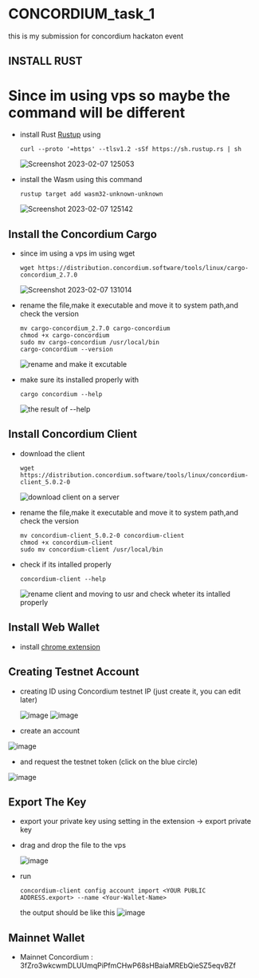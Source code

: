 # CONCORDIUM_task_1
this is my submission for concordium hackaton event

## INSTALL RUST
# Since im using vps so maybe the command will be different

- install Rust [Rustup](https://rustup.rs/) using 
    ````
    curl --proto '=https' --tlsv1.2 -sSf https://sh.rustup.rs | sh
    ````
    ![Screenshot 2023-02-07 125053](https://user-images.githubusercontent.com/41656124/217164834-21614858-a676-479d-a514-afbd5f4073d1.png)

- install the Wasm using this command 
    ````
    rustup target add wasm32-unknown-unknown
    ````
    ![Screenshot 2023-02-07 125142](https://user-images.githubusercontent.com/41656124/217165139-2e321d19-4d58-4886-9816-a10b01f83081.png)

## Install the Concordium Cargo
- since im using a vps im using wget
    ````
    wget https://distribution.concordium.software/tools/linux/cargo-concordium_2.7.0
    ````
    ![Screenshot 2023-02-07 131014](https://user-images.githubusercontent.com/41656124/217166750-8f1f461d-1a8b-48ca-8a9d-5cc2717d5b7d.png)

- rename the file,make it executable and move it to system path,and check the version
    ````
    mv cargo-concordium_2.7.0 cargo-concordium
    chmod +x cargo-concordium
    sudo mv cargo-concordium /usr/local/bin
    cargo-concordium --version
    ````
    ![rename and make it excutable](https://user-images.githubusercontent.com/41656124/217166884-2db42dc2-0472-4888-8f59-64fe8b026bff.png)

- make sure its installed properly with
    ````
    cargo concordium --help
    ````
    ![the result of --help](https://user-images.githubusercontent.com/41656124/217167442-9296d483-af3b-473c-adb4-a58c473c19c9.png)

## Install Concordium Client
- download the client
    ````
    wget https://distribution.concordium.software/tools/linux/concordium-client_5.0.2-0
    ````
    ![download client on a server](https://user-images.githubusercontent.com/41656124/217167930-afe098b7-d046-4218-afd1-7071c8c3d5e4.png)

- rename the file,make it executable and move it to system path,and check the version
    ````
    mv concordium-client_5.0.2-0 concordium-client
    chmod +x concordium-client
    sudo mv concordium-client /usr/local/bin
    ````
- check if its intalled properly
    ````
    concordium-client --help
    ````
    ![rename client and moving to usr and check wheter its intalled properly](https://user-images.githubusercontent.com/41656124/217168621-121efa79-143b-4aae-bf3e-e383bd3b14e5.png)

## Install Web Wallet
- install [chrome extension](https://chrome.google.com/webstore/detail/concordium-wallet/mnnkpffndmickbiakofclnpoiajlegmg?hl=en-US)

## Creating Testnet Account
- creating ID using Concordium testnet IP (just create it, you can edit later)


  ![image](https://user-images.githubusercontent.com/41656124/217169515-7fe2cbc2-76d8-4fdb-b563-d516321dedcb.png)
  ![image](https://user-images.githubusercontent.com/41656124/217169601-3adf5b07-fe3c-4af8-9c9e-e20c668fb0f9.png)
  
 
- create an account

![image](https://user-images.githubusercontent.com/41656124/217170073-f919f1a6-f7aa-4524-a884-d974dc54d567.png)

- and request the testnet token (click on the blue circle)

![image](https://user-images.githubusercontent.com/41656124/217170530-e2ca6a54-5c6f-4eeb-8809-0a8906b4f419.png)

 ## Export The Key
- export your private key using setting in the extension -> export private key
- drag and drop the file to the vps

    ![image](https://user-images.githubusercontent.com/41656124/217171414-ad9e8245-9fe9-480a-b0c2-236ce024feb1.png)

- run  
    ````
    concordium-client config account import <YOUR PUBLIC ADDRESS.export> --name <Your-Wallet-Name> 
    ````
    the output should be like this
    ![image](https://user-images.githubusercontent.com/41656124/217171624-57334ee6-e76b-409a-a2d4-cd0ba3d5e7d7.png)

   

## Mainnet Wallet
- Mainnet Concordium : 3fZro3wkcwmDLUUmqPiPfmCHwP68sHBaiaMREbQieSZ5eqvBZf

